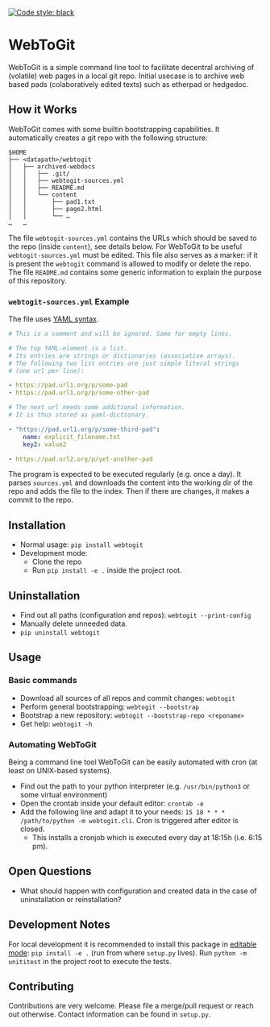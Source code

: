[![Code style: black](https://img.shields.io/badge/code%20style-black-000000.svg)](https://github.com/psf/black)

# WebToGit

WebToGit is a simple command line tool to facilitate decentral archiving of (volatile) web pages in a local git repo. Initial usecase is to archive web based pads (colaboratively edited texts) such as etherpad or hedgedoc.

## How it Works

WebToGit comes with some builtin bootstrapping capabilities. It automatically creates a git repo with the following structure:

```
$HOME
├── <datapath>/webtogit
│   ├── archived-webdocs
│   │   ├── .git/
│   │   ├── webtogit-sources.yml
│   │   ├── README.md
│   │   └── content
│   │       ├── pad1.txt
│   │       ├── page2.html
│   │       └── …
…   …
```

The file `webtogit-sources.yml` contains the URLs which should be saved to the repo (inside `content`), see details below. For WebToGit to be useful `webtogit-sources.yml` must be edited. This file also serves as a marker: if it is present the `webtogit` command is allowed to modify or delete the repo. The file `README.md` contains some generic information to explain the purpose of this repository.


### `webtogit-sources.yml` Example

The file uses [YAML syntax](https://en.wikipedia.org/wiki/YAML#Syntax).

```yaml
# This is a comment and will be ignored. Same for empty lines.

# The top YAML-element is a list.
# Its entries are strings or dictionaries (associative arrays).
# The following two list entries are just simple literal strings
# (one url per line):

- https://pad.url1.org/p/some-pad
- https://pad.url1.org/p/some-other-pad

# The next url needs some additional information.
# It is thus stored as yaml-dictionary.

- "https://pad.url1.org/p/some-third-pad":
    name: explicit_filename.txt
    key2: value2

- https://pad.url2.org/p/yet-another-pad
```


The program is expected to be executed regularly (e.g. once a day). It parses `sources.yml` and downloads the content into the working dir of the repo and adds the file to the index. Then if there are changes, it makes a commit to the repo.


## Installation

- Normal usage: `pip install webtogit`
- Development mode:
    - Clone the repo
    - Run `pip install -e .` inside the project root.

## Uninstallation

- Find out all paths (configuration and repos):  `webtogit --print-config`
- Manually delete unneeded data.
- `pip uninstall webtogit`

## Usage

### Basic commands

- Download all sources of all repos and commit changes: `webtogit`
- Perform general bootstrapping: `webtogit --bootstrap`
- Bootstrap a new repository: `webtogit --bootstrap-repo <reponame>`
- Get help: `webtogit -h`

### Automating WebToGit

Being a command line tool WebToGit can be easily automated with cron (at least on UNIX-based systems).

- Find out the path to your python interpreter (e.g. `/usr/bin/python3` or some virtual environment)
- Open the crontab inside your default editor: `crontab -e`
- Add the following line and adapt it to your needs: `15 18 * * * /path/to/python -m webtogit.cli`. Cron is triggered after editor is closed.
    - This installs a cronjob which is executed every day at 18:15h (i.e. 6:15 pm).

## Open Questions

- What should happen with configuration and created data in the case of uninstallation or reinstallation?



## Development Notes

For local development it is recommended to install this package in [editable mode](https://pip.pypa.io/en/latest/cli/pip_wheel/?highlight=editable#cmdoption-e): `pip install -e .` (run from where `setup.py` lives). Run `python -m unititest` in the project root to execute the tests.


## Contributing

Contributions are very welcome. Please file a merge/pull request or reach out otherwise. Contact information can be found in `setup.py`.
